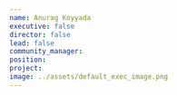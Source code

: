 ```yaml
---
name: Anurag Koyyada
executive: false
director: false
lead: false
community_manager: 
position:  
project:  
image: ../assets/default_exec_image.png
---
```

